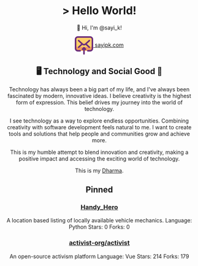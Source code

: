 <div align="center">
<h1> > Hello World!</h1>

👋 Hi, I'm @sayi_k!

<a href="mailto:sayipk.com">
  <img src="assets/email-send.svg" alt="Email icon" style="vertical-align: middle;"/>
  sayipk.com
</a>

## 🖥️ Technology and Social Good 🌟

Technology has always been a big part of my life, and I've always been fascinated by modern, innovative ideas. I believe creativity is the highest form of expression. This belief drives my journey into the world of technology.

I see technology as a way to explore endless opportunities. Combining creativity with software development feels natural to me. I want to create tools and solutions that help people and communities grow and achieve more.

This is my humble attempt to blend innovation and creativity, making a positive impact and accessing the exciting world of technology.

This is my [Dharma](https://en.wikipedia.org/wiki/Dharma).

## Pinned

### [Handy_Hero](https://github.com/sayik/handy-v2)
A location based listing of locally available vehicle mechanics.
 Language: Python
 Stars: 0
 Forks: 0

### [activist-org/activist](https://github.com/activist-org/activist)
An open-source activism platform
 Language: Vue
 Stars: 214
 Forks: 179
</div>
